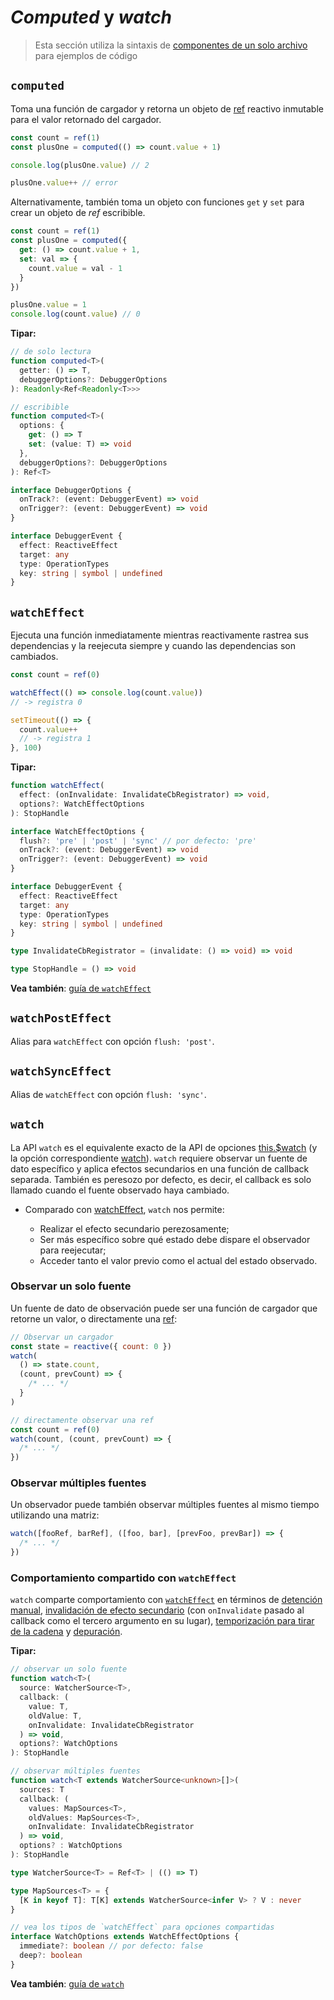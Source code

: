 # _Computed_ y _watch_

> Esta sección utiliza la sintaxis de [componentes de un solo archivo](../guide/single-file-component.html) para ejemplos de código

## `computed`

Toma una función de cargador y retorna un objeto de [ref](./refs-api.html#ref) reactivo inmutable para el valor retornado del cargador.

```js
const count = ref(1)
const plusOne = computed(() => count.value + 1)

console.log(plusOne.value) // 2

plusOne.value++ // error
```

Alternativamente, también toma un objeto con funciones `get` y `set` para crear un objeto de _ref_ escribible.

```js
const count = ref(1)
const plusOne = computed({
  get: () => count.value + 1,
  set: val => {
    count.value = val - 1
  }
})

plusOne.value = 1
console.log(count.value) // 0
```

**Tipar:**

```ts
// de solo lectura
function computed<T>(
  getter: () => T,
  debuggerOptions?: DebuggerOptions
): Readonly<Ref<Readonly<T>>>

// escribible
function computed<T>(
  options: {
    get: () => T
    set: (value: T) => void
  },
  debuggerOptions?: DebuggerOptions
): Ref<T>

interface DebuggerOptions {
  onTrack?: (event: DebuggerEvent) => void
  onTrigger?: (event: DebuggerEvent) => void
}

interface DebuggerEvent {
  effect: ReactiveEffect
  target: any
  type: OperationTypes
  key: string | symbol | undefined
}
```

## `watchEffect`

Ejecuta una función inmediatamente mientras reactivamente rastrea sus dependencias y la reejecuta siempre y cuando las dependencias son cambiados.

```js
const count = ref(0)

watchEffect(() => console.log(count.value))
// -> registra 0

setTimeout(() => {
  count.value++
  // -> registra 1
}, 100)
```

**Tipar:**

```ts
function watchEffect(
  effect: (onInvalidate: InvalidateCbRegistrator) => void,
  options?: WatchEffectOptions
): StopHandle

interface WatchEffectOptions {
  flush?: 'pre' | 'post' | 'sync' // por defecto: 'pre'
  onTrack?: (event: DebuggerEvent) => void
  onTrigger?: (event: DebuggerEvent) => void
}

interface DebuggerEvent {
  effect: ReactiveEffect
  target: any
  type: OperationTypes
  key: string | symbol | undefined
}

type InvalidateCbRegistrator = (invalidate: () => void) => void

type StopHandle = () => void
```

**Vea también**: [guía de `watchEffect`](../guide/reactivity-computed-watchers.html#watcheffect)

## `watchPostEffect` <Badge text="3.2+" />

Alias para `watchEffect` con opción `flush: 'post'`.

## `watchSyncEffect` <Badge text="3.2+" />

Alias de `watchEffect` con opción `flush: 'sync'`.

## `watch`

La API `watch` es el equivalente exacto de la API de opciones [this.\$watch](./instance-methods.html#watch) (y la opción correspondiente [watch](./options-data.html#watch)). `watch` requiere observar un fuente de dato específico y aplica efectos secundarios en una función de callback separada. También es peresozo por defecto, es decir, el callback es solo llamado cuando el fuente observado haya cambiado.

- Comparado con [watchEffect](#watcheffect), `watch` nos permite:

  - Realizar el efecto secundario perezosamente;
  - Ser más específico sobre qué estado debe dispare el observador para reejecutar;
  - Acceder tanto el valor previo como el actual del estado observado.

### Observar un solo fuente

Un fuente de dato de observación puede ser una función de cargador que retorne un valor, o directamente una [ref](./refs-api.html#ref):

```js
// Observar un cargador
const state = reactive({ count: 0 })
watch(
  () => state.count,
  (count, prevCount) => {
    /* ... */
  }
)

// directamente observar una ref
const count = ref(0)
watch(count, (count, prevCount) => {
  /* ... */
})
```

### Observar múltiples fuentes

Un observador puede también observar múltiples fuentes al mismo tiempo utilizando una matriz:

```js
watch([fooRef, barRef], ([foo, bar], [prevFoo, prevBar]) => {
  /* ... */
})
```

### Comportamiento compartido con `watchEffect`

`watch` comparte comportamiento con [`watchEffect`](#watcheffect) en términos de [detención manual](../guide/reactivity-computed-watchers.html#stopping-the-watcher), [invalidación de efecto secundario](../guide/reactivity-computed-watchers.html#side-effect-invalidation) (con `onInvalidate` pasado al callback como el tercero argumento en su lugar), [temporización para tirar de la cadena](../guide/reactivity-computed-watchers.html#effect-flush-timing) y [depuración](../guide/reactivity-computed-watchers.html#watcher-debugging).

**Tipar:**

```ts
// observar un solo fuente
function watch<T>(
  source: WatcherSource<T>,
  callback: (
    value: T,
    oldValue: T,
    onInvalidate: InvalidateCbRegistrator
  ) => void,
  options?: WatchOptions
): StopHandle

// observar múltiples fuentes
function watch<T extends WatcherSource<unknown>[]>(
  sources: T
  callback: (
    values: MapSources<T>,
    oldValues: MapSources<T>,
    onInvalidate: InvalidateCbRegistrator
  ) => void,
  options? : WatchOptions
): StopHandle

type WatcherSource<T> = Ref<T> | (() => T)

type MapSources<T> = {
  [K in keyof T]: T[K] extends WatcherSource<infer V> ? V : never
}

// vea los tipos de `watchEffect` para opciones compartidas
interface WatchOptions extends WatchEffectOptions {
  immediate?: boolean // por defecto: false
  deep?: boolean
}
```

**Vea también**: [guía de `watch`](../guide/reactivity-computed-watchers.html#watch)
